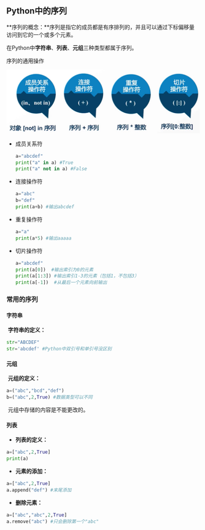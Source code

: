 ## Python中的序列

​	**序列的概念：**序列是指它的成员都是有序排列的，并且可以通过下标偏移量访问到它的一个或多个元素。

​	在Python中**字符串**、**列表**、**元组**三种类型都属于序列。

序列的通用操作

![](../images/1.png)

- 成员关系符

  ```python
  a="abcdef"
  print("a" in a) #True
  print("a" not in a) #False
  ```

- 连接操作符

  ```python
  a="abc"
  b="def"
  print(a+b) #输出abcdef
  ```

- 重复操作符

  ```python
  a="a"
  print(a*5) #输出aaaaa
  ```

- 切片操作符

  ```python
  a="abcdef"
  print(a[0])  #输出索引为0的元素
  print(a[1:3]) #输出索引1-3的元素（包括1，不包括3）
  print(a[-1])  #从最后一个元素向前输出
  ```

### 常用的序列

#### 字符串

​	**字符串的定义：**

```python
str="ABCDEF"
str='abcdef' #Python中双引号和单引号没区别
```

#### 元组

​	**元组的定义：**

```python
a=("abc","bcd","def")
b=("abc",2,True) #数据类型可以不同
```

​	元组中存储的内容是不能更改的。

#### 列表

- **列表的定义：**

```python
a=["abc",2,True]
print(a)
```

- **元素的添加：**

```python
a=["abc",2,True]
a.append("def") #末尾添加
```

- **删除元素：**

```python
a=["abc","abc",2,True]
a.remove("abc") #只会删除第一个"abc"
```

